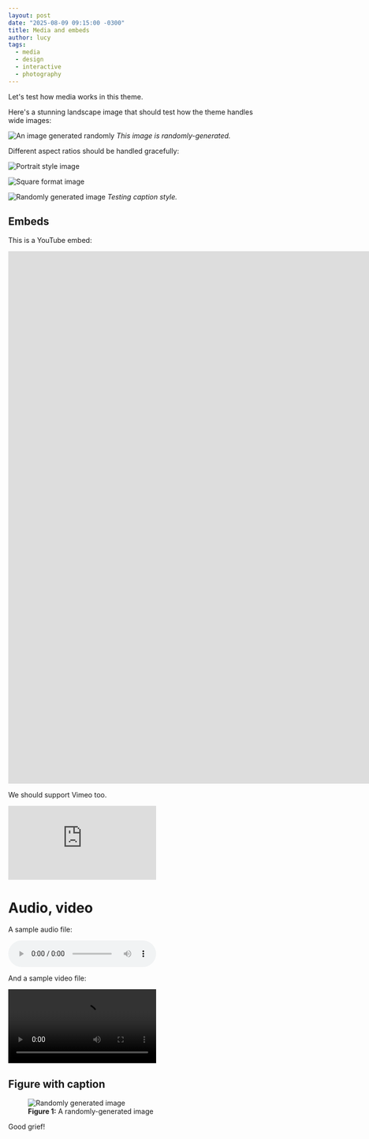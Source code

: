 ```yaml
---
layout: post
date: "2025-08-09 09:15:00 -0300"
title: Media and embeds
author: lucy
tags:
  - media
  - design
  - interactive
  - photography
---
```


Let's test how media works in this theme.

Here's a stunning landscape image that should test how the theme handles wide images:

![An image generated randomly](https://picsum.photos/1920/1080)
_This image is randomly-generated._

Different aspect ratios should be handled gracefully:

![Portrait style image](https://picsum.photos/800/1200)

![Square format image](https://picsum.photos/800/800)

![Randomly generated image](https://picsum.photos/1200/800)
_Testing caption style._

## Embeds

This is a YouTube embed:

<iframe width="1920" height="1080" src="https://www.youtube-nocookie.com/embed/a3ICNMQW7Ok" frameborder="0" allow="fullscreen; picture-in-picture" allowfullscreen></iframe>

We should support Vimeo too.

<iframe src="https://player.vimeo.com/video/347119375?title=0&byline=0&portrait=0" frameborder="0" allow="fullscreen; picture-in-picture" allowfullscreen></iframe>

# Audio, video

A sample audio file:

<audio controls>
  <source src="/uploads/audio.mp3" />
  Your browser does not support the audio element.
</audio>

And a sample video file:

<video controls>
  <source src="/uploads/video.mp4" />
  <img src="//picsum.photos/1920/1080" alt="Randomly generated image" />
</video>

## Figure with caption

<figure>
  <img src="https://picsum.photos/1000/600" alt="Randomly generated image" />
  <figcaption>
    <strong>Figure 1:</strong> A randomly-generated image
  </figcaption>
</figure>

Good grief!
